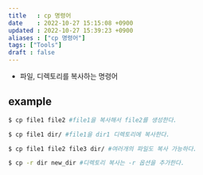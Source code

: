 ```yaml
---
title   : cp 명령어
date    : 2022-10-27 15:15:08 +0900
updated : 2022-10-27 15:39:23 +0900
aliases : ["cp 명령어"]
tags: ["Tools"]
draft : false
---
```

- 파일, 디렉토리를 복사하는 명령어

## example

```bash
$ cp file1 file2 #file1을 복사해서 file2를 생성한다.

$ cp file1 dir/ #file1을 dir1 디렉토리에 복사한다.

$ cp file1 file2 file3 dir/ #여러개의 파일도 복사 가능하다.

$ cp -r dir new_dir #디렉토리 복사는 -r 옵션을 추가한다.
```